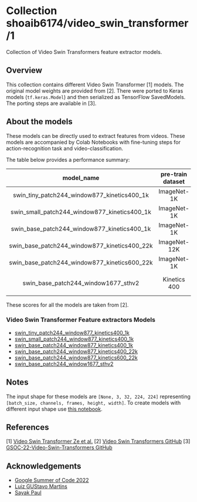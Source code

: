 # Collection shoaib6174/video_swin_transformer/1

Collection of Video Swin Transformers feature extractor models.


<!-- task: video-feature-extraction -->

## Overview

This collection contains different Video Swin Transformer [1] models. The original model weights are provided from [2]. There were ported to Keras models
(`tf.keras.Model`) and then serialized as TensorFlow SavedModels. The porting steps are available in [3].


## About the models

These models can be directly used to extract features from videos. These models are accompanied by
Colab Notebooks with fine-tuning steps for action-recognition task and video-classification. 

The table below provides a performance summary:

| model_name                                     |   pre-train dataset |   fine-tune dataset   |   acc@1(%) |  acc@5(%) |
|:----------------------------------------------:|:-------------------:|:---------------------:|:----------:|----------:|
| swin_tiny_patch244_window877_kinetics400_1k    |    ImageNet-1K      | Kinetics 400(1k       |       78.8 |      93.6 |
| swin_small_patch244_window877_kinetics400_1k   |    ImageNet-1K      | Kinetics 400(1k)      |       80.6 |      94.5 |
| swin_base_patch244_window877_kinetics400_1k    |    ImageNet-1K      | Kinetics 400(1k)      |       80.6 |      96.6 |
| swin_base_patch244_window877_kinetics400_22k   |    ImageNet-12K     | Kinetics 400(1k)      |       82.7 |      95.5 |
| swin_base_patch244_window877_kinetics600_22k   |    ImageNet-1K      | Kinetics 600(1k)      |       84.0 |      96.5 |
| swin_base_patch244_window1677_sthv2            |    Kinetics 400     | Something-Something V2|       69.6 |      92.7 |


These scores for all the models are taken from [2]. 



### Video Swin Transformer Feature extractors Models

* [swin_tiny_patch244_window877_kinetics400_1k](https://tfhub.dev/shoaib6174/swin_tiny_patch244_window877_kinetics400_1k)
* [swin_small_patch244_window877_kinetics400_1k](https://tfhub.dev/shoaib6174/swin_small_patch244_window877_kinetics400_1k)
* [swin_base_patch244_window877_kinetics400_1k](https://tfhub.dev/shoaib6174/swin_base_patch244_window877_kinetics400_1k)
* [swin_base_patch244_window877_kinetics400_22k](https://tfhub.dev/shoaib6174/swin_base_patch244_window877_kinetics400_22k)
* [swin_base_patch244_window877_kinetics600_22k](https://tfhub.dev/shoaib6174/swin_base_patch244_window877_kinetics600_22k)
* [swin_base_patch244_window1677_sthv2](https://tfhub.dev/shoaib6174/swin_base_patch244_window1677_sthv2)



## Notes

The input shape for these models are `[None, 3, 32, 224, 224]` representing `[batch_size, channels, frames, height, width]`. To create models with different input shape use [this notebook](https://colab.research.google.com/drive/1sZIM7_OV1__CFV-WSQguOOZ8VyOsDaGM).

## References
[1] [Video Swin Transformer Ze et al.](https://arxiv.org/abs/2106.13230)
[2] [Video Swin Transformers GitHub](https://github.com/SwinTransformer/Video-Swin-Transformerr)
[3] [GSOC-22-Video-Swin-Transformers GitHub](https://github.com/shoaib6174/GSOC-22-Video-Swin-Transformers)

## Acknowledgements
* [Google Summer of Code 2022](https://summerofcode.withgoogle.com/)
* [Luiz GUStavo Martins](https://www.linkedin.com/in/luiz-gustavo-martins-64ab5891/)
* [Sayak Paul](https://www.linkedin.com/in/sayak-paul/)

